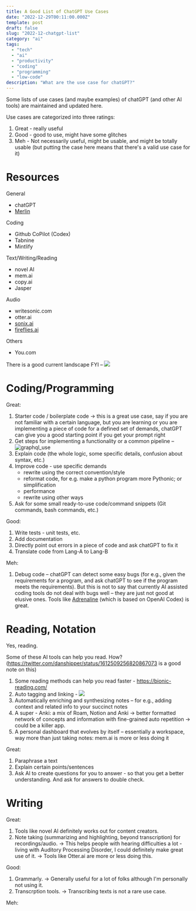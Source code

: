 ```yaml
---
title: A Good List of ChatGPT Use Cases
date: "2022-12-29T00:11:00.000Z"
template: post
draft: false
slug: "2022-12-chatgpt-list" 
category: "ai"
tags:
  - "tech"
  - "ai"
  - "productivity"
  - "coding"
  - "programming"
  - "low-code"
description: "What are the use case for chatGPT?"
---
```


Some lists of use cases (and maybe examples) of chatGPT (and other AI tools) are maintained and updated here.

Use cases are categorized into three ratings:
1. Great - really useful
2. Good - good to use, might have some glitches
3. Meh - Not necessarily useful, might be usable, and might be totally usable (but putting the case here means that there's a valid use case for it)

# Resources
General
- chatGPT
- [Merlin](https://merlin.foyer.work/) 

Coding
- Github CoPilot (Codex)
- Tabnine
- Mintlify

Text/Writing/Reading
- novel AI
- mem.ai
- copy.ai
- Jasper

Audio
- writesonic.com
- otter.ai
- [sonix.ai](https://sonix.ai/)
- [fireflies.ai](https://fireflies.ai/)

Others
- You.com

There is a good current landscape FYI –
![](./sequoia.png)

# Coding/Programming

Great:
1. Starter code / boilerplate code → this is a great use case, say if you are not familiar with a certain language, but you are learning or you are implementing a piece of code for a defined set of demands, chatGPT can give you a good starting point if you get your prompt right
2. Get steps for implementing a functionality or a common pipeline – ![graphql_use](./graphql_use.png "graphql_use")
3. Explain code (the whole logic, some specific details, confusion about syntax, etc.)
4. Improve code - use specific demands 
    - rewrite using the correct convention/style
    - reformat code, for e.g. make a python program more Pythonic; or simplification
    - performance
    - rewrite using other ways
5. Ask for some small ready-to-use code/command snippets (Git commands, bash commands, etc.)

Good:
1. Write tests - unit tests, etc.
2. Add documentation 
3. Directly point out errors in a piece of code and ask chatGPT to fix it
4. Translate code from Lang-A to Lang-B

Meh:
1. Debug code – chatGPT can detect some easy bugs (for e.g., given the requirements for a program, and ask chatGPT to see if the program meets the requirements). But this is not to say that currently AI assisted coding tools do not deal with bugs well – they are just not good at elusive ones. Tools like [Adrenaline](https://github.com/shobrook/adrenaline) (which is based on OpenAI Codex) is great.


# Reading, Notation
Yes, reading.

Some of these AI tools can help you read. How?
(https://twitter.com/danshipper/status/1612509256820867073 is a good note on this)

1. Some reading methods can help you read faster - https://bionic-reading.com/
2. Auto tagging and linking - ![](./reading-notation.jpg)
3. Automatically enriching and synthesizing notes – for e.g., adding context and related info to your succinct notes
4. A super - Anki: a mix of Roam, Notion and Anki → better formatted network of concepts and information with fine-grained auto repetition → could be a killer app.
5. A personal dashboard that evolves by itself – essentially a workspace, way more than just taking notes: mem.ai is more or less doing it

Great:
1. Paraphrase a text
2. Explain certain points/sentences
3. Ask AI to create questions for you to answer - so that you get a better understanding. And ask for answers to double check.


# Writing
Great:
1. Tools like novel AI definitely works out for content creators.
2. Note taking (summarizing and highlighting, beyond transcription) for recordings/audio. → This helps people with hearing difficulties a lot - living with Auditory Processing Disorder, I could definitely make great use of it. → Tools like Otter.ai are more or less doing this.

Good:
1. Grammarly. → Generally useful for a lot of folks although I'm personally not using it.
2. Transcrption tools. → Transcribing texts is not a rare use case.

Meh: